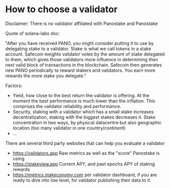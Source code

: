 # How to choose a validator

Disclaimer: There is no validator affiliated with Panostake and Panostake

Quote of solana-labs doc:

"After you have received PANO, you might consider putting it to use by delegating stake to a validator. Stake is what we call tokens in a stake account. Safecoin weights validator votes by the amount of stake delegated to them, which gives those validators more influence in determining then next valid block of transactions in the blockchain. Safecoin then generates new PANO periodically to reward stakers and validators. You earn more rewards the more stake you delegate."

Factors:
- Yield, how close to the best return the validator is offering. At the moment the best performance is much lower than the inflation. This comprises the validator reliability and performance.
- Security, staking with a validator which has a small stake increases decentralization, staking with the biggest stakes decreases it. Stake concentration in two ways, by physical datacentre but also geographic location (too many validator in one country/continent)
- ...

There are several third party websites that can help you evaluate a validator
- https://validators.app Raw metrics as well as the "score" Panostake is using
- https://stakeview.app Current APY, and past epochs APY of staking rewards
- https://metrics.stakeconomy.com per validator dashboard, if you are ready to dive into low level, for validator publishing their data to it.